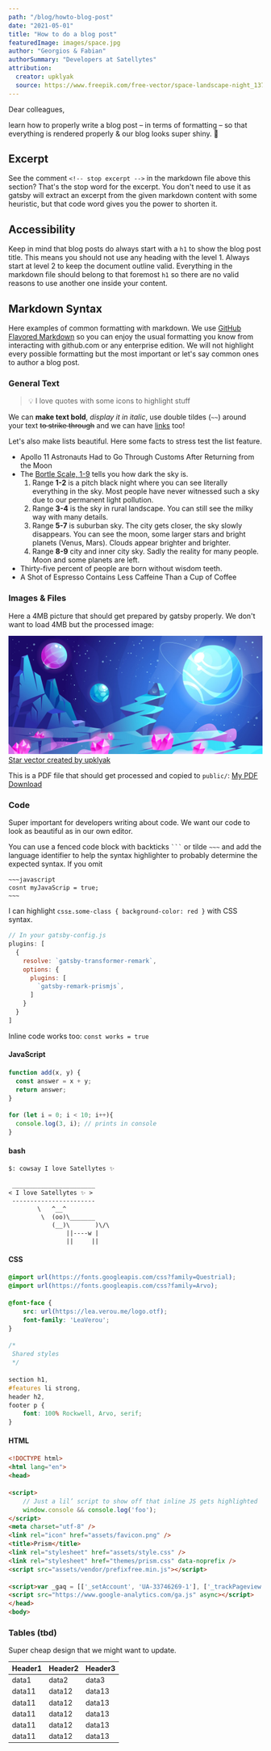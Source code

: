 ```yaml
---
path: "/blog/howto-blog-post"
date: "2021-05-01"
title: "How to do a blog post"
featuredImage: images/space.jpg
author: "Georgios & Fabian"
authorSummary: "Developers at Satellytes"
attribution:
  creator: upklyak
  source: https://www.freepik.com/free-vector/space-landscape-night_13748451.htm
---
```




Dear colleagues,


learn how to properly write a blog post – in terms of formatting – so that everything is rendered properly & our blog looks super shiny. 💫

<!-- stop excerpt -->

## Excerpt
See the comment `<!-- stop excerpt -->` in the markdown file above this section? That's the stop word for the excerpt. You don't need to use it as gatsby will extract an excerpt from the given markdown content with some heuristic, but that code word gives you the power to shorten it.

## Accessibility
Keep in mind that blog posts do always start with a `h1` to show the blog post title.
This means you should not use any heading with the level 1. Always start at level 2 to keep the document outline valid. Everything in the markdown file should belong to that foremost `h1` so there are no valid reasons to use another one inside your content.

## Markdown Syntax
Here examples of common formatting with markdown. We use [GitHub Flavored Markdown](https://github.github.com/gfm/) so you can enjoy the usual formatting you know from interacting with github.com or any enterprise edition. We will not highlight every possible formatting but the most important or let's say common ones to author a blog post.

### General Text

> 💡 I love quotes with some icons to highlight stuff

We can **make text bold**, *display it in italic*, use double tildes (` ~~ `) around your text ~~to strike through~~
and we can have [links](https://satellytes.com/) too!


Let's also make lists beautiful. Here some facts to stress test the list feature.

+ Apollo 11 Astronauts Had to Go Through Customs After Returning from the Moon
+ The [Bortle Scale, 1-9](https://astrobackyard.com/the-bortle-scale/) tells you how dark the sky is.
    1. Range **1-2** is a pitch black night where you can see literally everything in the sky. Most people have never witnessed such a sky due to our permanent light pollution.
    2. Range **3-4** is the sky in rural landscape. You can still see the milky way with many details.
    3. Range **5-7** is suburban sky. The city gets closer, the sky slowly disappears. You can see the moon, some larger stars and bright planets (Venus, Mars). Clouds appear brighter and brighter.
    4. Range **8-9** city and inner city sky. Sadly the reality for many people. Moon and some planets are left. 
+ Thirty-five percent of people are born without wisdom teeth.
+ A Shot of Espresso Contains Less Caffeine Than a Cup of Coffee

### Images & Files
Here a 4MB picture that should get prepared by gatsby properly.
We don't want to load 4MB but the processed image:

![twilight coloured imaginary planet where the surface shows some pink crystals growing and three planets visible in the sky](./images/space.jpg)
<a href='https://www.freepik.com/vectors/star'>Star vector created by upklyak</a>

This is a PDF file that should get processed and copied to `public/`:
[My PDF Download](./images/test.pdf)

### Code
Super important for developers writing about code. We want our code to look as beautiful as in our own editor. 

You can use a fenced code block with backticks ` ``` ` or tilde  `~~~`
and add the language identifier to help the syntax highlighter to probably 
determine the expected syntax. If you omit 

```
~~~javascript
cosnt myJavaScrip = true;
~~~
```

I can highlight `css±.some-class { background-color: red }` with CSS syntax.

```javascript
// In your gatsby-config.js
plugins: [
  {
    resolve: `gatsby-transformer-remark`,
    options: {
      plugins: [
        `gatsby-remark-prismjs`,
      ]
    }
  }
]
```

Inline code works too: `const works = true`

#### JavaScript

```javascript
function add(x, y) {
  const answer = x + y;
  return answer;
}

for (let i = 0; i < 10; i++){
  console.log(3, i); // prints in console
}
```

#### bash

```shell
$: cowsay I love Satellytes ✨

 _______________________
< I love Satellytes ✨ >
 -----------------------
        \   ^__^
         \  (oo)\_______
            (__)\       )\/\
                ||----w |
                ||     ||
```

#### CSS

```css
@import url(https://fonts.googleapis.com/css?family=Questrial);
@import url(https://fonts.googleapis.com/css?family=Arvo);

@font-face {
	src: url(https://lea.verou.me/logo.otf);
	font-family: 'LeaVerou';
}

/*
 Shared styles
 */

section h1,
#features li strong,
header h2,
footer p {
	font: 100% Rockwell, Arvo, serif;
}

```

#### HTML

```html
<!DOCTYPE html>
<html lang="en">
<head>

<script>
	// Just a lil’ script to show off that inline JS gets highlighted
	window.console && console.log('foo');
</script>
<meta charset="utf-8" />
<link rel="icon" href="assets/favicon.png" />
<title>Prism</title>
<link rel="stylesheet" href="assets/style.css" />
<link rel="stylesheet" href="themes/prism.css" data-noprefix />
<script src="assets/vendor/prefixfree.min.js"></script>

<script>var _gaq = [['_setAccount', 'UA-33746269-1'], ['_trackPageview']];</script>
<script src="https://www.google-analytics.com/ga.js" async></script>
</head>
<body>

```


### Tables (tbd)
Super cheap design that we might want to update.

Header1 |Header2  | Header3|
--- | --- | ---
|data1|data2|data3|
|data11|data12|data13|
|data11|data12|data13|
|data11|data12|data13|
|data11|data12|data13|
|data11|data12|data13|
